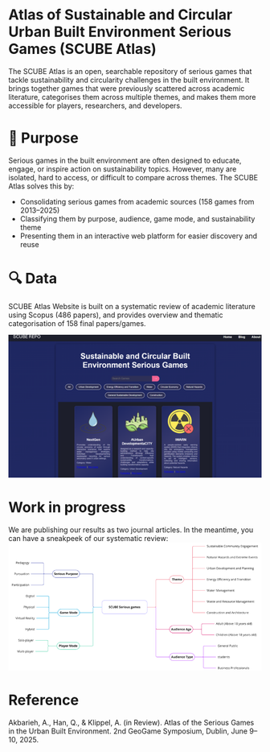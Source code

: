 Atlas of Sustainable and Circular Urban Built Environment Serious Games (SCUBE Atlas)
===================

The SCUBE Atlas is an open, searchable repository of serious games that tackle sustainability and circularity challenges in the built environment. It brings together games that were previously scattered across academic literature, categorises them across multiple themes, and makes them more accessible for players, researchers, and developers.

🎯 Purpose
===================
Serious games in the built environment are often designed to educate, engage, or inspire action on sustainability topics. However, many are isolated, hard to access, or difficult to compare across themes.
The SCUBE Atlas solves this by:

* Consolidating serious games from academic sources (158 games from 2013–2025)
* Classifying them by purpose, audience, game mode, and sustainability theme
* Presenting them in an interactive web platform for easier discovery and reuse

🔍 Data
===================
SCUBE Atlas Website is built on a systematic review of academic literature using Scopus (486 papers), and provides overview and thematic categorisation of 158 final papers/games.

<img src="images/ScubeRepo.png">

Work in progress
===================
We are publishing our results as two journal articles. In the meantime, you can have a sneakpeek of our systematic review:
<img src="images/Breakdown of serious game analysis in sustainble and circular urban built environment.png">

Reference
===================
Akbarieh, A., Han, Q., & Klippel, A. (in Review). Atlas of the Serious Games in the Urban Built Environment. 2nd GeoGame Symposium, Dublin, June 9–10, 2025.
